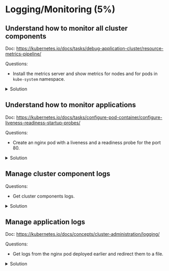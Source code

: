 # Logging/Monitoring (5%)

## Understand how to monitor all cluster components

Doc: https://kubernetes.io/docs/tasks/debug-application-cluster/resource-metrics-pipeline/

Questions:
- Install the metrics server and show metrics for nodes and for pods in `kube-system` namespace.

<details><summary>Solution</summary>
<p>

```bash
mkdir metrics-server && cd metrics-server
wget  https://github.com/kubernetes-sigs/metrics-server/releases/latest/download/components.yaml
# Add --kubelet-insecure-tls to components.yaml if necessary
...
      containers:
      - args:
        - --kubelet-insecure-tls
        - --cert-dir=/tmp
        - --secure-port=4443
        - --kubelet-preferred-address-types=InternalIP,ExternalIP,Hostname
        - --kubelet-use-node-status-port
...

# Launch the metrics server
kubectl apply -f components.yaml

# Wait for the server to get metrics and show them
kubectl top nodes
NAME           CPU(cores)   CPU%   MEMORY(bytes)   MEMORY%
k8s-master     276m         13%    754Mi           19%
k8s-worker-1   87m          4%     391Mi           20%
k8s-worker-2   130m         6%     519Mi           27%

kubectl top pods -n kube-system
NAME                                 CPU(cores)   MEMORY(bytes)
coredns-66bff467f8-vr7ws             5m           5Mi
coredns-66bff467f8-w89dn             6m           6Mi
etcd-k8s-master                      44m          34Mi
kube-apiserver-k8s-master            78m          239Mi
kube-controller-manager-k8s-master   31m          37Mi
kube-flannel-ds-amd64-jgvg6          5m           9Mi
kube-flannel-ds-amd64-mdp7q          6m           9Mi
kube-flannel-ds-amd64-n9bfw          6m           9Mi
kube-proxy-f5c9j                     3m           12Mi
kube-proxy-qqhkq                     1m           12Mi
kube-proxy-tlmvq                     2m           12Mi
kube-scheduler-k8s-master            7m           10Mi
metrics-server-64b57fd654-zjcj9      1m           11Mi

```

</p>
</details>


## Understand how to monitor applications

Doc: https://kubernetes.io/docs/tasks/configure-pod-container/configure-liveness-readiness-startup-probes/

Questions:
- Create an nginx pod with a liveness and a readiness probe for the port 80.

<details><summary>Solution</summary>
<p>

pod-ness.yml:
```yaml
apiVersion: v1
kind: Pod
metadata:
  name: nginx
  labels:
    run: nginx
spec:
  containers:
  - name: nginx
    image: nginx:latest
    readinessProbe:
      httpGet:
        path: /
        port: 80
      initialDelaySeconds: 5
      periodSeconds: 5
    livenessProbe:
      httpGet:
        path: /
        port: 80
```

```bash
kubectl apply -f pod-ness.yml
kubectl describe pods nginx
...
    Liveness:       http-get http://:80/ delay=0s timeout=1s period=10s #success=1 #failure=3
    Readiness:      http-get http://:80/ delay=5s timeout=1s period=5s #success=1 #failure=3
...

```

</p>
</details>

## Manage cluster component logs

Questions:
- Get cluster components logs.

<details><summary>Solution</summary>
<p>

Logs depend on how your cluster was deployed.

For our deployment done in [Installation, Configuration & Validation 12%](https://github.com/alijahnas/CKA-practice-exercises/blob/master/installation-configuration-validation.md) here is how to get logs.

```bash
# Kubelet
sudo journalctl -u kubelet

# API server
kubectl -n kube-system logs kube-apiserver-k8s-master

# Controller Manager
kubectl -n kube-system logs kube-controller-manager-k8s-master

# Scheduler
kubectl -n kube-system logs kube-scheduler-k8s-master

```

</p>
</details>


## Manage application logs

Doc: https://kubernetes.io/docs/concepts/cluster-administration/logging/

Questions:
- Get logs from the nginx pod deployed earlier and redirect them to a file.

<details><summary>Solution</summary>
<p>

```bash
kubectl logs nginx > nginx.log
```

</p>
</details>

